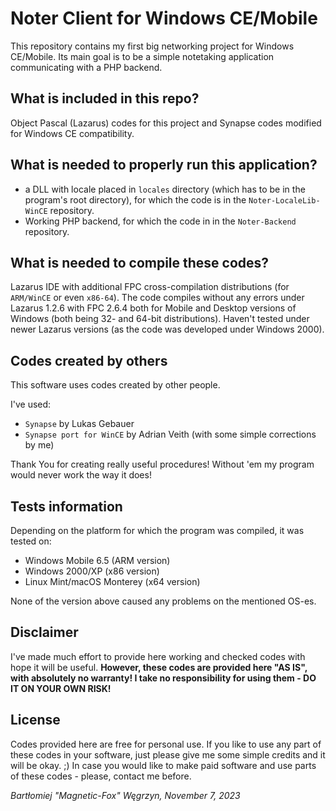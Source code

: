 # Noter Client for Windows CE/Mobile

This repository contains my first big networking project for Windows CE/Mobile.
Its main goal is to be a simple notetaking application communicating with a PHP backend.

## What is included in this repo?

Object Pascal (Lazarus) codes for this project and Synapse codes modified for Windows CE compatibility.

## What is needed to properly run this application? 

* a DLL with locale placed in `locales` directory (which has to be in the program's root directory), for which the code is in the `Noter-LocaleLib-WinCE` repository.
* Working PHP backend, for which the code in in the `Noter-Backend` repository.

## What is needed to compile these codes?

Lazarus IDE with additional FPC cross-compilation distributions (for `ARM/WinCE` or even `x86-64`).
The code compiles without any errors under Lazarus 1.2.6 with FPC 2.6.4 both for Mobile and Desktop versions of Windows (both being 32- and 64-bit distributions).
Haven't tested under newer Lazarus versions (as the code was developed under Windows 2000).

## Codes created by others

This software uses codes created by other people.

I've used:
* `Synapse` by Lukas Gebauer
* `Synapse port for WinCE` by Adrian Veith (with some simple corrections by me)

Thank You for creating really useful procedures! Without 'em my program would never work the way it does!

## Tests information

Depending on the platform for which the program was compiled, it was tested on:

* Windows Mobile 6.5 (ARM version)
* Windows 2000/XP (x86 version)
* Linux Mint/macOS Monterey (x64 version)

None of the version above caused any problems on the mentioned OS-es.

## Disclaimer

I've made much effort to provide here working and checked codes with hope it will be useful.
**However, these codes are provided here "AS IS", with absolutely no warranty! I take no responsibility for using them - DO IT ON YOUR OWN RISK!**

## License

Codes provided here are free for personal use.
If you like to use any part of these codes in your software, just please give me some simple credits and it will be okay. ;)
In case you would like to make paid software and use parts of these codes - please, contact me before.

*Bartłomiej "Magnetic-Fox" Węgrzyn,
November 7, 2023*

